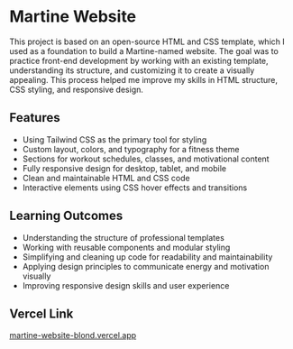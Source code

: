 # Martine Website

This project is based on an open-source HTML and CSS template, which I used as a foundation to build a Martine-named website. The goal was to practice front-end development by working with an existing template, understanding its structure, and customizing it to create a visually appealing. This process helped me improve my skills in HTML structure, CSS styling, and responsive design.

## Features

- Using Tailwind CSS as the primary tool for styling 
- Custom layout, colors, and typography for a fitness theme
- Sections for workout schedules, classes, and motivational content
- Fully responsive design for desktop, tablet, and mobile
- Clean and maintainable HTML and CSS code
- Interactive elements using CSS hover effects and transitions

## Learning Outcomes

- Understanding the structure of professional templates
- Working with reusable components and modular styling
- Simplifying and cleaning up code for readability and maintainability
- Applying design principles to communicate energy and motivation visually
- Improving responsive design skills and user experience

## Vercel Link
[martine-website-blond.vercel.app](https://martine-website-blond.vercel.app)